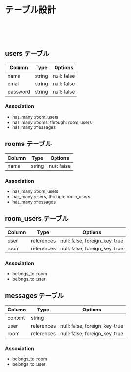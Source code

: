 # テーブル設計                              　　　  　　　　　　　　　　　　　　　　
  　    
  
## users テーブル              
  
| Column   | Type   | Options     |
| -------- | ------ | ----------- |  
| name     | string | null: false |
| email    | string | null: false |
| password | string | null: false |

### Association    


- has_many :room_users
- has_many :rooms, through: room_users
- has_many :messages

## rooms テーブル  

| Column | Type   | Options     |
| ------ | ------ | ----------- |
| name   | string | null: false |

### Association

- has_many :room_users
- has_many :users, through: room_users
- has_many :messages

## room_users テーブル    

| Column | Type       | Options                        |
| ------ | ---------- | ------------------------------ |
| user   | references | null: false, foreign_key: true |
| room   | references | null: false, foreign_key: true |

### Association  

- belongs_to :room
- belongs_to :user

## messages テーブル

| Column  | Type       | Options                        |
| ------- | ---------- | ------------------------------ |
| content | string     |                                |
| user    | references | null: false, foreign_key: true |
| room    | references | null: false, foreign_key: true |

### Association

- belongs_to :room
- belongs_to :user
